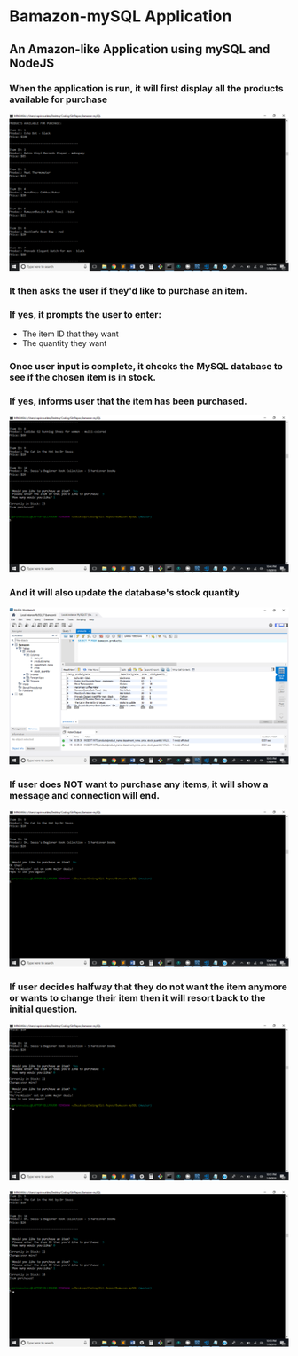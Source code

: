 # Bamazon-mySQL Application


## An Amazon-like Application using mySQL and NodeJS


### When the application is run, it will first display all the products available for purchase

![](images/1display.png)

### It then asks the user if they'd like to purchase an item.

### If yes, it prompts the user to enter:
* The item ID that they want
* The quantity they want

### Once user input is complete, it checks the MySQL database to see if the chosen item is in stock.
### If yes, informs user that the item has been purchased.

![](images/2itemPurchased.png)

### And it will also update the database's stock quantity

![](images/3quantityUpdate.png)

### If user does NOT want to purchase any items, it will show a message and connection will end.

![](images/4noPurchase.png)

### If user decides halfway that they do not want the item anymore or wants to change their item then it will resort back to the initial question.

![](images/5nevermind.png)

![](images/6changeYourMind.png)